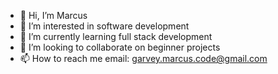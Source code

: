 - 👋 Hi, I’m Marcus
- 👀 I’m interested in software development
- 🌱 I’m currently learning full stack development
- 💞️ I’m looking to collaborate on beginner projects
- 📫 How to reach me email: garvey.marcus.code@gmail.com

<!---
garvey-marcus-code/garvey-marcus-code is a ✨ special ✨ repository because its `README.md` (this file) appears on your GitHub profile.
You can click the Preview link to take a look at your changes.
--->
